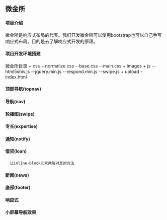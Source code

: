 ## 微金所
#### 项目介绍
  微金所是响应式布局的代表。我们开发微金所可以使用bootstrap也可以自己手写响应式布局。目的是去了解响应式开发的原理。
#### 项目开发环境搭建
  微金所目录
    + css
      --normalize.css
      --base.css
      --main.css
    + images
    + js
      --html5shiv.js
      --jquery.min.js
      --respond.min.js
      --swipe.js
    + upload
    -index.html
#### 顶部导航(topnav)
#### 导航(nav)
#### 轮播图(swipe)
#### 专长(expertise)
#### 通知(notify)
#### 借贷(loan)
      让inline-block元素两端对其的方法
#### 新闻(news)
#### 底部(footer)
#### 响应式
#### 小屏幕导航效果